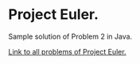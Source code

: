# Project Euler.

Sample solution of Problem 2 in Java.

[Link to all problems of Project Euler.](https://projecteuler.net/)
